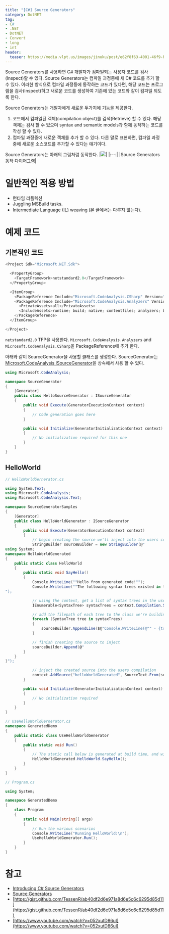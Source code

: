 ```yaml
---
title: "[C#] Source Generators"
category: DotNET
tag:
- C#
- .NET
- DotNET
- Convert
- long
- int
header:
  teaser: https://media.vlpt.us/images/jinuku/post/e62f8f63-4001-46f9-b811-dc6f62f0828e/40cc3e52-745d-48b8-8a09-02c21efc36e5.png
---
```


Source Generators를 사용하면 C# 개발자가 컴파일되는 사용자 코드를 검사(Inspect)할 수 있다. Source Generators는 컴파일 과정중에 새 C# 코드를 추가 할 수 있다. 이러한 방식으로 컴파일 과정둥에 동작하는 코드가 있다면, 해당 코드는 프로그램을 검사(Inspect)하고 새로운 코드를 생성하여 기존에 있는 코드와 같이 컴파일 되도록 한다.

Source Generators는 개발자에게 새로운 두가지에 기능을 제공한다.

1. 코드에서 컴파일된 객체(compilation object)를 검색(Retrieve) 할 수 있다. 해당 객체는 검사 할 수 있으며 syntax and semantic models과 함께 동작하는 코드를 작성 할 수 있다.
2. 컴파일 과정중에 새로운 객체를 추가 할 수 있다. 다른 말로 표현하면, 컴파일 과정중에 새로운 소스코드를 추가할 수 있다는 얘기이다.


Source Generators는 아래의 그림처럼 동작한다.
|![](https://docs.microsoft.com/en-us/dotnet/csharp/roslyn-sdk/media/source-generators/source-generator-visualization.png#lightbox)|
|:--:|
|Source Generators 동작 다이어그램|

# 일반적인 적용 방법

* 런타임 리플렉션
* Juggling MSBuild tasks.
* Intermediate Language (IL) weaving (본 글에서는 다루지 않는다).

# 예제 코드

## 기본적인 코드
```csharp
<Project Sdk="Microsoft.NET.Sdk">

  <PropertyGroup>
    <TargetFramework>netstandard2.0</TargetFramework>
  </PropertyGroup>

  <ItemGroup>
    <PackageReference Include="Microsoft.CodeAnalysis.CSharp" Version="4.0.1" PrivateAssets="all" />
    <PackageReference Include="Microsoft.CodeAnalysis.Analyzers" Version="3.3.3">
      <PrivateAssets>all</PrivateAssets>
      <IncludeAssets>runtime; build; native; contentfiles; analyzers; buildtransitive</IncludeAssets>
    </PackageReference>
  </ItemGroup>

</Project>
```

`netstandard2.0` TFP을 사용한다. `Microsoft.CodeAnalysis.Analyzers` and `Microsoft.CodeAnalysis.CSharp`을 PackageReference에 추가 한다.

아래와 같이 SourceGenerator을 사용할 클래스를 생성한다. SourceGenerator는 [Microsoft.CodeAnalysis.ISourceGenerator](https://docs.microsoft.com/en-us/dotnet/api/microsoft.codeanalysis.isourcegenerator)을 상속해서 사용 할 수 있다.

```csharp
using Microsoft.CodeAnalysis;

namespace SourceGenerator
{
    [Generator]
    public class HelloSourceGenerator : ISourceGenerator
    {
        public void Execute(GeneratorExecutionContext context)
        {
            // Code generation goes here
        }

        public void Initialize(GeneratorInitializationContext context)
        {
            // No initialization required for this one
        }
    }
}
```
## HelloWorld

```csharp
// HelloWorldGernerator.cs

using System.Text;
using Microsoft.CodeAnalysis;
using Microsoft.CodeAnalysis.Text;

namespace SourceGeneratorSamples
{
    [Generator]
    public class HelloWorldGenerator : ISourceGenerator
    {
        public void Execute(GeneratorExecutionContext context)
        {
            // begin creating the source we'll inject into the users compilation
            StringBuilder sourceBuilder = new StringBuilder(@"
using System;
namespace HelloWorldGenerated
{
    public static class HelloWorld
    {
        public static void SayHello() 
        {
            Console.WriteLine(""Hello from generated code!"");
            Console.WriteLine(""The following syntax trees existed in the compilation that created this program:"");
");

            // using the context, get a list of syntax trees in the users compilation
            IEnumerable<SyntaxTree> syntaxTrees = context.Compilation.SyntaxTrees;

            // add the filepath of each tree to the class we're building
            foreach (SyntaxTree tree in syntaxTrees)
            {
                sourceBuilder.AppendLine($@"Console.WriteLine(@"" - {tree.FilePath}"");");
            }

            // finish creating the source to inject
            sourceBuilder.Append(@"
        }
    }
}");

            // inject the created source into the users compilation
            context.AddSource("helloWorldGenerated", SourceText.From(sourceBuilder.ToString(), Encoding.UTF8));
        }

        public void Initialize(GeneratorInitializationContext context)
        {
            // No initialization required
        }
    }
}
```

```csharp
// UseHelloWorldGernerator.cs
namespace GeneratedDemo
{
    public static class UseHelloWorldGenerator
    {
        public static void Run()
        {
            // The static call below is generated at build time, and will list the syntax trees used in the compilation
            HelloWorldGenerated.HelloWorld.SayHello();
        }
    }
}
```

```csharp
// Program.cs

using System;

namespace GeneratedDemo
{
    class Program
    {
        static void Main(string[] args)
        {
            // Run the various scenarios
            Console.WriteLine("Running HelloWorld:\n");
            UseHelloWorldGenerator.Run();
        }
    }
}
```

# 참고
* [Introducing C# Source Generators](https://devblogs.microsoft.com/dotnet/introducing-c-source-generators/)
* [Source Generators](https://docs.microsoft.com/en-us/dotnet/csharp/roslyn-sdk/source-generators-overview)
* [https://gist.github.com/TessenR/ab40df2d6e971a8d6e5c6c6295d85d11](https://gist.github.com/TessenR/ab40df2d6e971a8d6e5c6c6295d85d11)
* [https://www.youtube.com/watch?v=052xutD86uI](https://www.youtube.com/watch?v=052xutD86uI)
